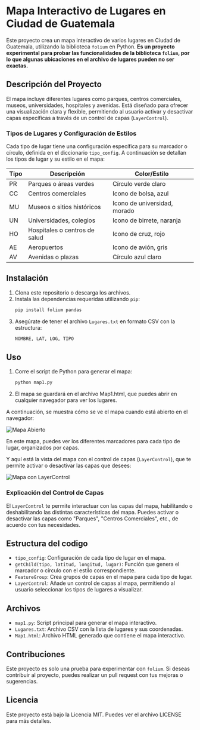 # Mapa Interactivo de Lugares en Ciudad de Guatemala

Este proyecto crea un mapa interactivo de varios lugares en Ciudad de Guatemala, utilizando la biblioteca `folium` en Python. **Es un proyecto experimental para probar las funcionalidades de la biblioteca `folium`, por lo que algunas ubicaciones en el archivo de lugares pueden no ser exactas.**

## Descripción del Proyecto

El mapa incluye diferentes lugares como parques, centros comerciales, museos, universidades, hospitales y avenidas. Está diseñado para ofrecer una visualización clara y flexible, permitiendo al usuario activar y desactivar capas específicas a través de un control de capas (`LayerControl`).

### Tipos de Lugares y Configuración de Estilos

Cada tipo de lugar tiene una configuración específica para su marcador o círculo, definida en el diccionario `tipo_config`. A continuación se detallan los tipos de lugar y su estilo en el mapa:

| Tipo | Descripción                  | Color/Estilo               |
|------|------------------------------|----------------------------|
| PR   | Parques o áreas verdes       | Círculo verde claro        |
| CC   | Centros comerciales          | Icono de bolsa, azul       |
| MU   | Museos o sitios históricos   | Icono de universidad, morado|
| UN   | Universidades, colegios      | Icono de birrete, naranja  |
| HO   | Hospitales o centros de salud| Icono de cruz, rojo        |
| AE   | Aeropuertos                  | Icono de avión, gris       |
| AV   | Avenidas o plazas            | Círculo azul claro         |

## Instalación

1. Clona este repositorio o descarga los archivos.
2. Instala las dependencias requeridas utilizando `pip`:
   ```bash
   pip install folium pandas
3. Asegúrate de tener el archivo `Lugares.txt` en formato CSV con la estructura:
    ```bash
    NOMBRE, LAT, LOG, TIPO

## Uso

1. Corre el script de Python para generar el mapa:

    ```bash
    python map1.py
2. El mapa se guardará en el archivo Map1.html, que puedes abrir en cualquier navegador para ver los lugares.

A continuación, se muestra cómo se ve el mapa cuando está abierto en el navegador:

![Mapa Abierto](img/mapa.png)

En este mapa, puedes ver los diferentes marcadores para cada tipo de lugar, organizados por capas.

Y aquí está la vista del mapa con el control de capas (`LayerControl`), que te permite activar o desactivar las capas que desees:

![Mapa con LayerControl](img/mapa_control.png)

### Explicación del Control de Capas

El `LayerControl` te permite interactuar con las capas del mapa, habilitando o deshabilitando las distintas características del mapa. Puedes activar o desactivar las capas como "Parques", "Centros Comerciales", etc., de acuerdo con tus necesidades.

## Estructura del codigo

* `tipo_config`: Configuración de cada tipo de lugar en el mapa.
* `getChild(tipo, latitud, longitud, lugar)`: Función que genera el marcador o círculo con el estilo correspondiente.
* `FeatureGroup`: Crea grupos de capas en el mapa para cada tipo de lugar.
* `LayerControl`: Añade un control de capas al mapa, permitiendo al usuario seleccionar los tipos de lugares a visualizar.

## Archivos

* `map1.py`: Script principal para generar el mapa interactivo.
* `Lugares.txt`: Archivo CSV con la lista de lugares y sus coordenadas.
* `Map1.html`: Archivo HTML generado que contiene el mapa interactivo.

## Contribuciones

Este proyecto es solo una prueba para experimentar con `folium`. Si deseas contribuir al proyecto, puedes realizar un pull request con tus mejoras o sugerencias.

## Licencia

Este proyecto está bajo la Licencia MIT. Puedes ver el archivo LICENSE para más detalles.